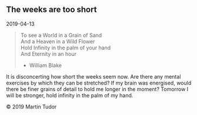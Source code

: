 ## The weeks are too short

<time>2019-04-13</time>

> To see a World in a Grain of Sand<br/>
> And a Heaven in a Wild Flower<br/>
> Hold Infinity in the palm of your hand<br/>
> And Eternity in an hour
>
> -   William Blake

It is disconcerting how short the weeks seem now. Are there any mental exercises by which they can be stretched? If my brain was energised, would there be finer grains of detail to hold me longer in the moment? Tomorrow I will be stronger, hold infinity in the palm of my hand.

&copy; 2019 Martin Tudor
